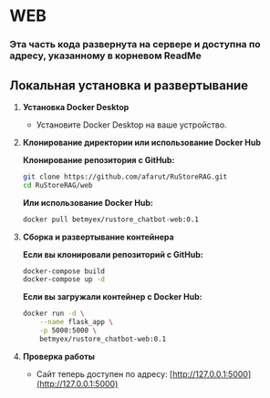 # WEB

### Эта часть кода развернута на сервере и доступна по адресу, указанному в корневом ReadMe

## Локальная установка и развертывание

1. **Установка Docker Desktop**
    - Установите Docker Desktop на ваше устройство.

2. **Клонирование директории или использование Docker Hub**

    **Клонирование репозитория с GitHub:**
    ```sh
    git clone https://github.com/afarut/RuStoreRAG.git
    cd RuStoreRAG/web
    ```

    **Или использование Docker Hub:**
    ```sh
    docker pull betmyex/rustore_chatbot-web:0.1
    ```

3. **Сборка и развертывание контейнера**

    **Если вы клонировали репозиторий с GitHub:**
    ```sh
    docker-compose build
    docker-compose up -d
    ```

    **Если вы загружали контейнер с Docker Hub:**
    ```sh
    docker run -d \
        --name flask_app \
        -p 5000:5000 \
        betmyex/rustore_chatbot-web:0.1
    ```

4. **Проверка работы**
    - Сайт теперь доступен по адресу: [http://127.0.0.1:5000](http://127.0.0.1:5000)
